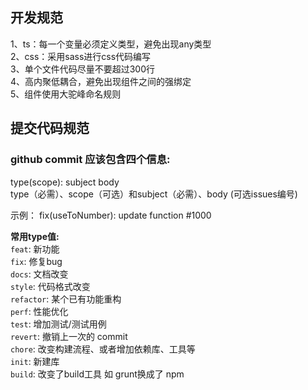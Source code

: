 ## 开发规范

1、ts：每一个变量必须定义类型，避免出现any类型<br/>
2、css：采用sass进行css代码编写<br/>
3、单个文件代码尽量不要超过300行<br/>
4、高内聚低耦合，避免出现组件之间的强绑定<br/>
5、组件使用大驼峰命名规则<br/>

## 提交代码规范

### github commit 应该包含四个信息:

type(scope): subject body<br/>
type（必需）、scope（可选）和subject（必需）、body (可选issues编号)<br/>

示例： fix(useToNumber): update function #1000<br/>

**常用type值:**<br/>
`feat`: 新功能 <br/>
`fix`: 修复bug  <br/>
`docs`: 文档改变<br/>
`style`: 代码格式改变<br/>
`refactor`: 某个已有功能重构<br/>
`perf`: 性能优化<br/>
`test`: 增加测试/测试用例<br/>
`revert`: 撤销上一次的 commit <br/>
`chore`: 改变构建流程、或者增加依赖库、工具等<br/>
`init`: 新建库<br/>
`build`: 改变了build工具 如 grunt换成了 npm<br/>
